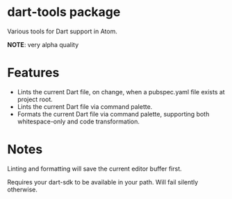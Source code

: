 # dart-tools package

Various tools for Dart support in Atom.

**NOTE**: very alpha quality

Features
========

* Lints the current Dart file, on change, when a pubspec.yaml file exists
at project root.
* Lints the current Dart file via command palette.
* Formats the current Dart file via command palette, supporting both whitespace-only
and code transformation.

Notes
=====

Linting and formatting will save the current editor buffer first.


Requires your dart-sdk to be available in your path. Will fail silently otherwise.
